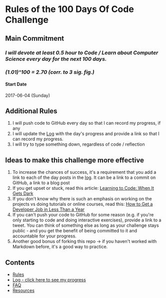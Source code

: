 # Rules of the 100 Days Of Code Challenge

## Main Commitment
### *I will devote at least 0.5 hour to Code / Learn about Computer Science every day for the next 100 days.*
### *(1.01)^100 = 2.70 (corr. to 3 sig. fig.)*

#### Start Date
2017-06-04 (Sunday)

## Additional Rules
1. I will push code to GitHub every day so that I can record my progress, if any
2. I will update the [Log](log.md) with the day's progress and provide a link so that I can record my progress.
3. I will try to type something down, regardless of code / reflection

## Ideas to make this challenge more effective
1. To increase the chances of success, it's a requirement that you add a link to each of the day posts in the [log](log.md). It can be a link to a commit on GitHub, a link to a blog post
2. If you get upset or stuck, read this article: [Learning to Code: When It Gets Dark](https://medium.freecodecamp.com/learning-to-code-when-it-gets-dark-e485edfb58fd)
3. If you don't know why there is such an emphasis on working on the projects vs doing tutorials or online courses, read this: [How to Get a Developer Job in Less Than a Year](https://medium.freecodecamp.com/how-to-get-a-developer-job-in-less-than-a-year-c27bbfe71645)
4. If you can't push your code to GitHub for some reason (e.g. if you're only starting to code and doing interactive exercises), provide a link to a tweet. You can think of something else as long as your challenge stays public - and you get the benefit of being committed to it and accountable for your progress.
5. Another good bonus of forking this repo -> if you haven't worked with Markdown before, it's a good way to practice.

## Contents
* [Rules](rules.md)
* [Log - click here to see my progress](log.md)
* [FAQ](FAQ.md)
* [Resources](resources.md)
